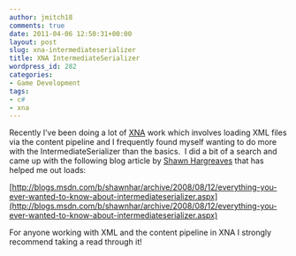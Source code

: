 ```yaml
---
author: jmitch18
comments: true
date: 2011-04-06 12:50:31+00:00
layout: post
slug: xna-intermediateserializer
title: XNA IntermediateSerializer
wordpress_id: 282
categories:
- Game Development
tags:
- c#
- xna
---
```


Recently I’ve been doing a lot of [XNA](http://create.msdn.com) work which involves loading XML files via the content pipeline and I frequently found myself wanting to do more with the IntermediateSerializer than the basics.  I did a bit of a search and came up with the following blog article by [Shawn Hargreaves](http://blogs.msdn.com/b/shawnhar/) that has helped me out loads:

[http://blogs.msdn.com/b/shawnhar/archive/2008/08/12/everything-you-ever-wanted-to-know-about-intermediateserializer.aspx](http://blogs.msdn.com/b/shawnhar/archive/2008/08/12/everything-you-ever-wanted-to-know-about-intermediateserializer.aspx)

For anyone working with XML and the content pipeline in XNA I strongly recommend taking a read through it!
